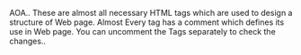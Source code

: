 AOA..
These are almost all necessary HTML tags which are used to design a structure of Web page.
Almost Every tag has a comment which defines its use in Web page.
You can uncomment the Tags separately to check the changes..
